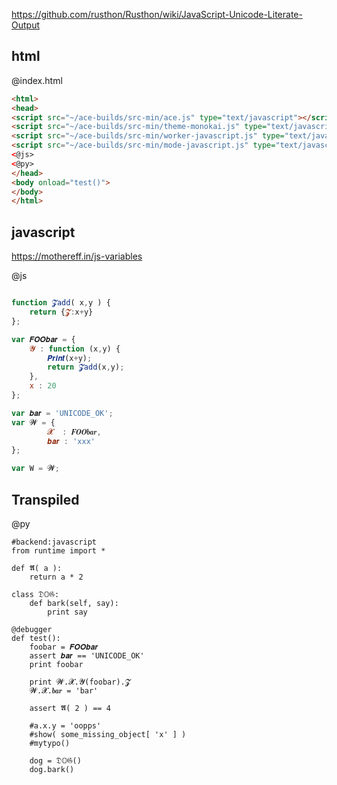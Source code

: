 https://github.com/rusthon/Rusthon/wiki/JavaScript-Unicode-Literate-Output


html
----

@index.html
```html
<html>
<head>
<script src="~/ace-builds/src-min/ace.js" type="text/javascript"></script>
<script src="~/ace-builds/src-min/theme-monokai.js" type="text/javascript"></script>
<script src="~/ace-builds/src-min/worker-javascript.js" type="text/javascript"></script>
<script src="~/ace-builds/src-min/mode-javascript.js" type="text/javascript"></script>
<@js>
<@py>
</head>
<body onload="test()">
</body>
</html>
```

javascript
----------

https://mothereff.in/js-variables

@js
```javascript

function 𝓩add( x,y ) {
	return {𝓩:x+y}
};

var 𝑭𝑶𝑶𝒃𝒂𝒓 = {
	𝓨 : function (x,y) {
		𝑷𝒓𝒊𝒏𝒕(x+y); 
		return 𝓩add(x,y);
	},
	x : 20
};

var 𝒃𝒂𝒓 = 'UNICODE_OK';
var 𝓦 = {
		𝓧  : 𝑭𝑶𝑶𝒃𝒂𝒓,
		𝒃𝒂𝒓 : 'xxx'
};

var W = 𝓦;

```

Transpiled
----------

@py
```rusthon
#backend:javascript
from runtime import *

def 𝕬( a ):
	return a * 2

class 𝔇𝕆𝔊:
	def bark(self, say):
		print say

@debugger
def test():
	foobar = 𝑭𝑶𝑶𝒃𝒂𝒓
	assert 𝒃𝒂𝒓 == 'UNICODE_OK'
	print foobar

	print 𝓦.𝓧.𝓨(foobar).𝓩
	𝓦.𝓧.𝒃𝒂𝒓 = 'bar'

	assert 𝕬( 2 ) == 4

	#a.x.y = 'oopps'
	#show( some_missing_object[ 'x' ] )
	#mytypo()

	dog = 𝔇𝕆𝔊()
	dog.bark()


```
